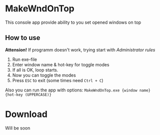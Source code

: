 # MakeWndOnTop
This console app provide ability to you set opened windows on top

## How to use
**Attension!** 
If programm doesn't work, trying start with *Administrator rules*

1. Run exe-file
2. Enter window name & hot-key for toggle modes
3. If all is OK, loop starts.
4. Now you can toggle the modes
5. Press `ESC` to exit (some times need `Ctrl + C`)

Also you can run the app with options:
`MakeWndOnTop.exe {window name} {hot-key (UPPERCASE)}`

# Download
Will be soon
